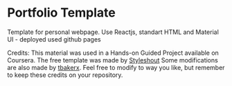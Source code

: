 # Portfolio Template
Template for personal webpage. Use Reactjs, standart HTML and Material UI - deployed used github pages


Credits: 
This material was used in a Hands-on Guided Project available on Coursera. 
The free template was made by [Styleshout](https://www.styleshout.com/free-templates/ceevee/)
Some modifications are also made by [tbakerx](https://github.com/tbakerx/react-resume-template). 
Feel free to modify to way you like, but remember to keep these credits on your repository. 
